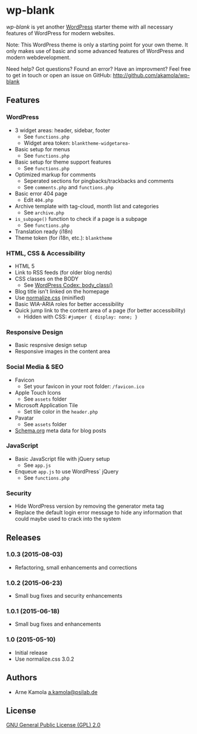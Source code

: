 # wp-blank

*wp-blank* is yet another [WordPress](http://wordpress.org) starter theme with all necessary features of WordPress for modern websites.

Note: This WordPress theme is only a starting point for your own theme. It only makes use of basic and some advanced features of WordPress and modern webdevelopment.

Need help? Got questions? Found an error? Have an improvment? Feel free to get in touch or open an issue on GitHub: http://github.com/akamola/wp-blank

## Features

### WordPress

- 3 widget areas: header, sidebar, footer
  - See `functions.php`
  - Widget area token: `blanktheme-widgetarea-`
- Basic setup for menus
  - See `functions.php`
- Basic setup for theme support features
  - See `functions.php`
- Optimized markup for comments
  - Seperated sections for pingbacks/trackbacks and comments
  - See `comments.php` and `functions.php`
- Basic error 404 page
  - Edit `404.php`
- Archive template with tag-cloud, month list and categories
  - See `archive.php`
- `is_subpage()` function to check if a page is a subpage
  - See `functions.php`
- Translation ready (i18n)
- Theme token (for i18n, etc.): `blanktheme`

### HTML, CSS & Accessibility

- HTML 5
- Link to RSS feeds (for older blog nerds)
- CSS classes on the BODY
  - See [WordPress Codex: body_class()](https://codex.wordpress.org/Function_Reference/body_class)
- Blog title isn't linked on the homepage
- Use [normalize.css](http://necolas.github.io/normalize.css/) (minified)
- Basic WIA-ARIA roles for better accessibility
- Quick jump link to the content area of a page (for better accessibility)
  - Hidden with CSS: `#jumper { display: none; }`

### Responsive Design

- Basic respnsive design setup
- Responsive images in the content area

### Social Media & SEO

- Favicon
  - Set your favicon in your root folder: `/favicon.ico`
- Apple Touch Icons
  - See `assets` folder
- Microsoft Application Tile
  - Set tile color in the `header.php`
- Pavatar
  - See `assets` folder
- [Schema.org](http://schema.org/) meta data for blog posts

### JavaScript

- Basic JavaScript file with jQuery setup
  - See `app.js`
- Enqueue `app.js` to use WordPress` jQuery
  - See `functions.php`

### Security

- Hide WordPress version by removing the generator meta tag
- Replace the default login error message to hide any information that could maybe used to crack into the system

## Releases

### 1.0.3 (2015-08-03)

- Refactoring, small enhancements and corrections

### 1.0.2 (2015-06-23)

- Small bug fixes and security enhancements

### 1.0.1 (2015-06-18)

- Small bug fixes and enhancements

### 1.0 (2015-05-10)

- Initial release
- Use normalize.css 3.0.2

## Authors

- Arne Kamola <a.kamola@psilab.de>

## License

[GNU General Public License (GPL) 2.0](http://www.gnu.org/licenses/gpl-2.0.html)